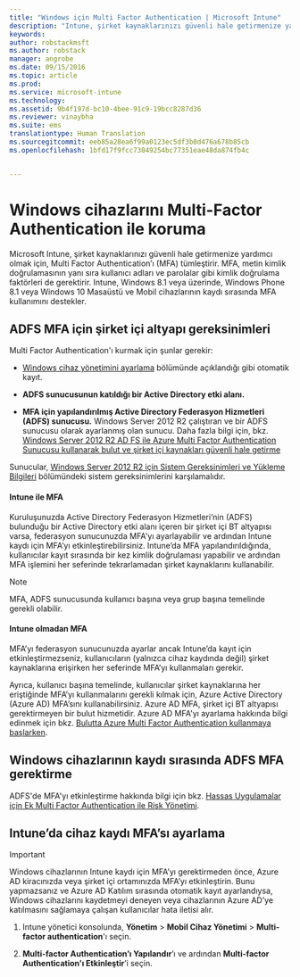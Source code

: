```yaml
---
title: "Windows için Multi Factor Authentication | Microsoft Intune"
description: "Intune, şirket kaynaklarınızı güvenli hale getirmenize yardımcı olmak için, Multi Factor Authentication’ı (MFA) tümleştirir."
keywords: 
author: robstackmsft
ms.author: robstack
manager: angrobe
ms.date: 09/15/2016
ms.topic: article
ms.prod: 
ms.service: microsoft-intune
ms.technology: 
ms.assetid: 9b4f197d-bc10-4bee-91c9-19bcc8287d36
ms.reviewer: vinaybha
ms.suite: ems
translationtype: Human Translation
ms.sourcegitcommit: eeb85a28ea6f99a0123ec5df3b0d476a678b85cb
ms.openlocfilehash: 1bfd17f9fcc73049254bc77351eae48da874fb4c


---
```


# <a name="protect-windows-devices-with-multi-factor-authentication"></a>Windows cihazlarını Multi-Factor Authentication ile koruma
Microsoft Intune, şirket kaynaklarınızı güvenli hale getirmenize yardımcı olmak için, Multi Factor Authentication’ı (MFA) tümleştirir. MFA, metin kimlik doğrulamasının yanı sıra kullanıcı adları ve parolalar gibi kimlik doğrulama faktörleri de gerektirir. Intune, Windows 8.1 veya üzerinde, Windows Phone 8.1 veya Windows 10 Masaüstü ve Mobil cihazlarının kaydı sırasında MFA kullanımını destekler.

## <a name="on-premises-infrastructure-requirements-for-adfs-mfa"></a>ADFS MFA için şirket içi altyapı gereksinimleri
Multi Factor Authentication'ı kurmak için şunlar gerekir:

-   [Windows cihaz yönetimini ayarlama](set-up-windows-device-management-with-microsoft-intune.md) bölümünde açıklandığı gibi otomatik kayıt.
-   **ADFS sunucusunun katıldığı bir Active Directory etki alanı.**

-   **MFA için yapılandırılmış Active Directory Federasyon Hizmetleri (ADFS) sunucusu.** Windows Server 2012 R2 çalıştıran ve bir ADFS sunucusu olarak ayarlanmış olan sunucu. Daha fazla bilgi için, bkz. [Windows Server 2012 R2 AD FS ile Azure Multi Factor Authentication Sunucusu kullanarak bulut ve şirket içi kaynakları güvenli hale getirme](https://azure.microsoft.com/en-us/documentation/articles/multi-factor-authentication-get-started-adfs-w2k12/)

Sunucular, [Windows Server 2012 R2 için Sistem Gereksinimleri ve Yükleme Bilgileri](http://technet.microsoft.com/library/dn303418.aspx) bölümündeki sistem gereksinimlerini karşılamalıdır.

 


#### <a name="mfa-with-intune"></a>Intune ile MFA
Kuruluşunuzda Active Directory Federasyon Hizmetleri’nin (ADFS) bulunduğu bir Active Directory etki alanı içeren bir şirket içi BT altyapısı varsa, federasyon sunucunuzda MFA'yı ayarlayabilir ve ardından Intune kaydı için MFA’yı etkinleştirebilirsiniz. Intune’da MFA yapılandırıldığında, kullanıcılar kayıt sırasında bir kez kimlik doğrulaması yapabilir ve ardından MFA işlemini her seferinde tekrarlamadan şirket kaynaklarını kullanabilir.

>[!NOTE]
>MFA, ADFS sunucusunda kullanıcı başına veya grup başına temelinde gerekli olabilir.  

#### <a name="mfa-without-intune"></a>Intune olmadan MFA
MFA’yı federasyon sunucunuzda ayarlar ancak Intune’da kayıt için etkinleştirmezseniz, kullanıcıların (yalnızca cihaz kaydında değil) şirket kaynaklarına erişirken her seferinde MFA’yı kullanmaları gerekir.

Ayrıca, kullanıcı başına temelinde, kullanıcılar şirket kaynaklarına her eriştiğinde MFA’yı kullanmalarını gerekli kılmak için, Azure Active Directory (Azure AD) MFA’sını kullanabilirsiniz. Azure AD MFA, şirket içi BT altyapısı gerektirmeyen bir bulut hizmetidir. Azure AD MFA'yı ayarlama hakkında bilgi edinmek için bkz. [Bulutta Azure Multi Factor Authentication kullanmaya başlarken](https://azure.microsoft.com/en-us/documentation/articles/multi-factor-authentication-get-started-cloud/).

## <a name="requiring-adfs-mfa-during-enrollment-of-windows-devices"></a>Windows cihazlarının kaydı sırasında ADFS MFA gerektirme
ADFS'de MFA'yı etkinleştirme hakkında bilgi için bkz. [Hassas Uygulamalar için Ek Multi Factor Authentication ile Risk Yönetimi](http://technet.microsoft.com/library/dn280949.aspx).

## <a name="set-up-device-enrollment-mfa-in-intune"></a>Intune’da cihaz kaydı MFA’sı ayarlama
>[!Important]  
>Windows cihazlarının Intune kaydı için MFA’yı gerektirmeden önce, Azure AD kiracınızda veya şirket içi ortamınızda MFA’yı etkinleştirin. Bunu yapmazsanız ve Azure AD Katılım sırasında otomatik kayıt ayarlandıysa, Windows cihazlarını kaydetmeyi deneyen veya cihazlarının Azure AD’ye katılmasını sağlamaya çalışan kullanıcılar hata iletisi alır.

1.  Intune yönetici konsolunda, **Yönetim** &gt; **Mobil Cihaz Yönetimi** &gt; **Multi-factor authentication**'ı seçin.

2.  **Multi-factor Authentication’ı Yapılandır**’ı ve ardından **Multi-factor Authentication'ı Etkinleştir**’i seçin.



<!--HONumber=Nov16_HO1-->


